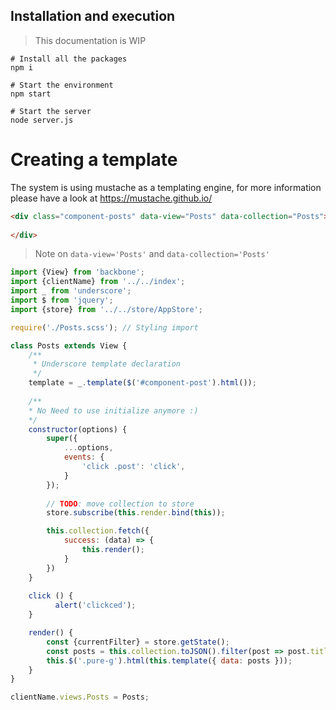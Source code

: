 ## Installation and execution

> This documentation is WIP

```shell
# Install all the packages
npm i

# Start the environment
npm start

# Start the server
node server.js
```

# Creating a template
The system is using mustache as a templating engine, for more information please have a look at https://mustache.github.io/

```html
<div class="component-posts" data-view="Posts" data-collection="Posts">
   
</div>
``` 
> Note on `data-view='Posts'` and `data-collection='Posts'`

```javascript
import {View} from 'backbone';
import {clientName} from '../../index';
import _ from 'underscore';
import $ from 'jquery';
import {store} from '../../store/AppStore';

require('./Posts.scss'); // Styling import

class Posts extends View {
    /**
     * Underscore template declaration
     */
    template = _.template($('#component-post').html());
    
    /**
    * No Need to use initialize anymore :)
    */
    constructor(options) {
        super({
            ...options,
            events: {
                'click .post': 'click',
            }
        });
        
        // TODO: move collection to store
        store.subscribe(this.render.bind(this));

        this.collection.fetch({
            success: (data) => {
                this.render();
            }
        })
    }
    
    click () {
          alert('clickced');
    }

    render() {
        const {currentFilter} = store.getState();
        const posts = this.collection.toJSON().filter(post => post.title.indexOf(currentFilter) > -1);
        this.$('.pure-g').html(this.template({ data: posts }));
    }
}

clientName.views.Posts = Posts;
```
